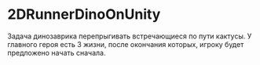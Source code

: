 # 2DRunnerDinoOnUnity

Задача динозаврика перепрыгивать встречающиеся по пути кактусы. У главного героя есть 3 жизни, после окончания которых, игроку будет предложено начать сначала.
